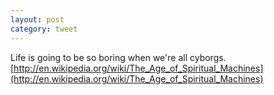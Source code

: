 ```yaml
---
layout: post
category: tweet
---
```

Life is going to be so boring when we're all cyborgs. [http://en.wikipedia.org/wiki/The_Age_of_Spiritual_Machines](http://en.wikipedia.org/wiki/The_Age_of_Spiritual_Machines)
